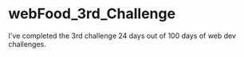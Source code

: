 # webFood_3rd_Challenge
I've completed the 3rd challenge 24 days out of 100 days of web dev challenges.
